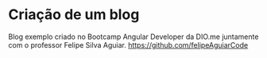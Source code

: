 # Criação de um blog

Blog exemplo criado no Bootcamp Angular Developer da DIO.me juntamente com o professor Felipe Silva Aguiar.
https://github.com/felipeAguiarCode
